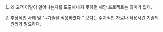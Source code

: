 1. 왜 고객 이탈이 일어나는지를 도출해내지 못하면 해당 프로젝트는 의미가 없다.

2. 추상적인 사례 및 "~기술을 적용하였다." 보다는 수치적인 자료나 적용시킨 기술의 원리가 필요하다.